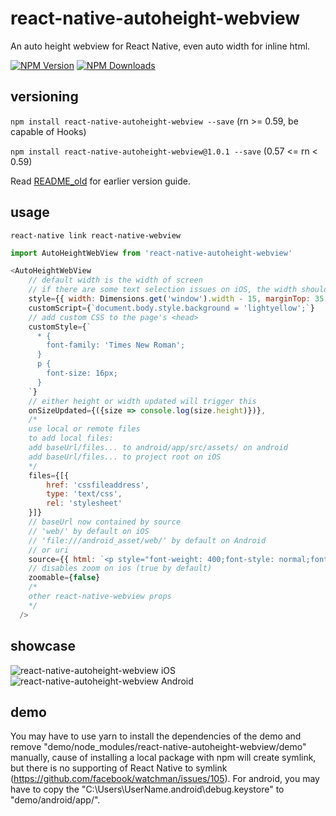 # react-native-autoheight-webview

An auto height webview for React Native, even auto width for inline html.

[![NPM Version](http://img.shields.io/npm/v/react-native-autoheight-webview.svg?style=flat-square)](https://www.npmjs.com/package/react-native-autoheight-webview)
[![NPM Downloads](https://img.shields.io/npm/dt/react-native-autoheight-webview.svg?style=flat-square)](https://www.npmjs.com/package/react-native-autoheight-webview)

## versioning

`npm install react-native-autoheight-webview --save` (rn >= 0.59, be capable of Hooks)

`npm install react-native-autoheight-webview@1.0.1 --save` (0.57 <= rn < 0.59)

Read [README_old](./README_old.md) for earlier version guide.

## usage

`react-native link react-native-webview`

```javascript
import AutoHeightWebView from 'react-native-autoheight-webview'

<AutoHeightWebView
    // default width is the width of screen
    // if there are some text selection issues on iOS, the width should be reduced more than 15 and the marginTop should be added more than 35
    style={{ width: Dimensions.get('window').width - 15, marginTop: 35 }}
    customScript={`document.body.style.background = 'lightyellow';`}
    // add custom CSS to the page's <head>
    customStyle={`
      * {
        font-family: 'Times New Roman';
      }
      p {
        font-size: 16px;
      }
    `}
    // either height or width updated will trigger this
    onSizeUpdated={({size => console.log(size.height)})},
    /*
    use local or remote files
    to add local files:
    add baseUrl/files... to android/app/src/assets/ on android
    add baseUrl/files... to project root on iOS
    */
    files={[{
        href: 'cssfileaddress',
        type: 'text/css',
        rel: 'stylesheet'
    }]}
    // baseUrl now contained by source
    // 'web/' by default on iOS
    // 'file:///android_asset/web/' by default on Android
    // or uri
    source={{ html: `<p style="font-weight: 400;font-style: normal;font-size: 21px;line-height: 1.58;letter-spacing: -.003em;">Tags are great for describing the essence of your story in a single word or phrase, but stories are rarely about a single thing. <span style="background-color: transparent !important;background-image: linear-gradient(to bottom, rgba(146, 249, 190, 1), rgba(146, 249, 190, 1));">If I pen a story about moving across the country to start a new job in a car with my husband, two cats, a dog, and a tarantula, I wouldn’t only tag the piece with “moving”. I’d also use the tags “pets”, “marriage”, “career change”, and “travel tips”.</span></p>` }}
    // disables zoom on ios (true by default)
    zoomable={false}
    /*
    other react-native-webview props
    */
  />
```

## showcase

![react-native-autoheight-webview iOS](https://media.giphy.com/media/tocJYDUGCgwac0kkyB/giphy.gif)&nbsp;
![react-native-autoheight-webview Android](https://media.giphy.com/media/9JyX1wZshYIxuPklHK/giphy.gif)

## demo

You may have to use yarn to install the dependencies of the demo and remove "demo/node_modules/react-native-autoheight-webview/demo" manually, cause of installing a local package with npm will create symlink, but there is no supporting of React Native to symlink (https://github.com/facebook/watchman/issues/105).
For android, you may have to copy the "C:\Users\UserName\.android\debug.keystore" to "demo/android/app/".
